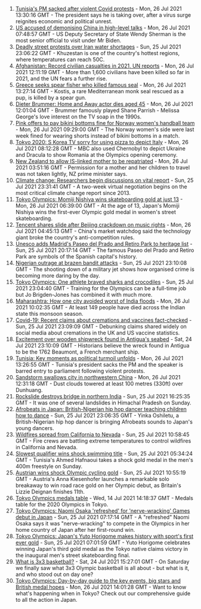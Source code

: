 1. [Tunisia's PM sacked after violent Covid protests](https://www.bbc.co.uk/news/world-africa-57958555) - Mon, 26 Jul 2021 13:30:16 GMT - The president says he is taking over, after a virus surge reignites economic and political unrest.
2. [US accused of demonising China in high-level talks](https://www.bbc.co.uk/news/world-asia-china-57966427) - Mon, 26 Jul 2021 07:48:57 GMT - US Deputy Secretary of State Wendy Sherman is the most senior official to visit under Mr Biden.
3. [Deadly street protests over Iran water shortages](https://www.bbc.co.uk/news/world-middle-east-57948717) - Sun, 25 Jul 2021 23:06:22 GMT - Khuzestan is one of the country's hottest regions, where temperatures can reach 50C.
4. [Afghanistan: Record civilian casualties in 2021, UN reports](https://www.bbc.co.uk/news/world-asia-57967960) - Mon, 26 Jul 2021 12:11:19 GMT - More than 1,600 civilians have been killed so far in 2021, and the UN fears a further rise.
5. [Greece seeks spear fisher who killed famous seal](https://www.bbc.co.uk/news/world-europe-57969485) - Mon, 26 Jul 2021 13:27:14 GMT - Kostis, a rare Mediterranean monk seal rescued as a pup, is killed by a spear gun.
6. [Dieter Brummer: Home and Away actor dies aged 45](https://www.bbc.co.uk/news/world-australia-57967777) - Mon, 26 Jul 2021 12:01:04 GMT - Brummer famously played Shane Parrish - Melissa George's love interest on the TV soap in the 1990s.
7. [Pink offers to pay bikini bottoms fine for Norway women's handball team](https://www.bbc.co.uk/news/entertainment-arts-57967486) - Mon, 26 Jul 2021 09:29:00 GMT - The Norway women's side were last week fined for wearing shorts instead of bikini bottoms in a match.
8. [Tokyo 2020: S Korea TV sorry for using pizza to depict Italy](https://www.bbc.co.uk/news/world-asia-57966293) - Mon, 26 Jul 2021 08:12:28 GMT - MBC also used Chernobyl to depict Ukraine and Dracula to show Romania at the Olympics opening ceremony.
9. [New Zealand to allow IS-linked mother to be repatriated](https://www.bbc.co.uk/news/world-asia-57965825) - Mon, 26 Jul 2021 03:51:16 GMT - Permission for a mother and her children to travel was not taken lightly, NZ prime minister says.
10. [Climate change: Researchers begin discussions on vital report](https://www.bbc.co.uk/news/science-environment-57944015) - Sun, 25 Jul 2021 23:31:41 GMT - A two-week virtual negotiation begins on the most critical climate change report since 2013.
11. [Tokyo Olympics: Momiji Nishiya wins skateboarding gold at just 13](https://www.bbc.co.uk/sport/olympics/57966611) - Mon, 26 Jul 2021 06:39:00 GMT - At the age of 13, Japan's Momiji Nishiya wins the first-ever Olympic gold medal in women's street skateboarding.
12. [Tencent shares slide after Beijing crackdown on music rights](https://www.bbc.co.uk/news/business-57966023) - Mon, 26 Jul 2021 04:45:13 GMT - China's market watchdog said the technology giant broke the country's anti-competition rules.
13. [Unesco adds Madrid's Paseo del Prado and Retiro Park to heritage list](https://www.bbc.co.uk/news/world-europe-57955966) - Sun, 25 Jul 2021 20:17:14 GMT - The famous Paseo del Prado and Retiro Park are symbols of the Spanish capital's history.
14. [Nigerian outrage at brazen bandit attacks](https://www.bbc.co.uk/news/world-africa-57934849) - Sun, 25 Jul 2021 23:10:08 GMT - The shooting down of a military jet shows how organised crime is becoming more daring by the day.
15. [Tokyo Olympics: One athlete braved sharks and crocodiles](https://www.bbc.co.uk/news/world-australia-57938909) - Sun, 25 Jul 2021 23:04:40 GMT - Training for the Olympics can be a full-time job but Jo Brigden-Jones has combined it with much more.
16. [Maharashtra: How one city avoided worst of India floods](https://www.bbc.co.uk/news/world-asia-india-57969153) - Mon, 26 Jul 2021 10:02:35 GMT - At least 149 people have died across the Indian state this monsoon season.
17. [Covid-19: Recent claims about cremations and vaccines fact-checked](https://www.bbc.co.uk/news/57941113) - Sun, 25 Jul 2021 23:09:09 GMT - Debunking claims shared widely on social media about cremations in the UK and US vaccine statistics.
18. [Excitement over wooden shipwreck found in Antigua's seabed](https://www.bbc.co.uk/news/world-latin-america-57878969) - Sat, 24 Jul 2021 23:10:09 GMT - Historians believe the wreck found in Antigua to be the 1762 Beaumont, a French merchant ship.
19. [Tunisia: Key moments as political turmoil unfolds](https://www.bbc.co.uk/news/world-africa-57972459) - Mon, 26 Jul 2021 13:26:55 GMT - Tunisia's president sacks the PM and the speaker is barred entry to parliament following violent protests.
20. [Sandstorm swallows city in northwestern China](https://www.bbc.co.uk/news/world-asia-china-57973810) - Mon, 26 Jul 2021 12:31:18 GMT - Dust clouds towered at least 100 metres (330ft) over Dunhuang.
21. [Rockslide destroys bridge in northern India](https://www.bbc.co.uk/news/world-asia-india-57964308) - Sun, 25 Jul 2021 16:25:35 GMT - It was one of several landslides in Himachal Pradesh on Sunday.
22. [Afrobeats in Japan: British-Nigerian hip hop dancer teaching children how to dance](https://www.bbc.co.uk/news/world-africa-57949287) - Sun, 25 Jul 2021 23:06:35 GMT - Yinka Oshiletu, a British-Nigerian hip hop dancer is bringing Afrobeats sounds to Japan's young dancers.
23. [Wildfires spread from California to Nevada](https://www.bbc.co.uk/news/world-us-canada-57961767) - Sun, 25 Jul 2021 10:58:45 GMT - Fire crews are battling extreme temperatures to control wildfires in California and Nevada.
24. [Slowest qualifier wins shock swimming title](https://www.bbc.co.uk/sport/olympics/57959479) - Sun, 25 Jul 2021 05:34:24 GMT - Tunisia's Ahmed Hafnaoui takes a shock gold medal in the men's 400m freestyle on Sunday.
25. [Austrian wins shock Olympic cycling gold](https://www.bbc.co.uk/sport/olympics/57960575) - Sun, 25 Jul 2021 10:55:19 GMT - Austria's Anna Kiesenhofer launches a remarkable solo breakaway to win road race gold on her Olympic debut, as Britain's Lizzie Deignan finishes 11th.
26. [Tokyo Olympics medals table](https://www.bbc.co.uk/sport/olympics/57836709) - Wed, 14 Jul 2021 14:18:37 GMT - Medals table for the 2020 Olympics in Tokyo.
27. [Tokyo Olympics: Naomi Osaka 'refreshed' for 'nerve-wracking' Games debut in Japan](https://www.bbc.co.uk/sport/olympics/57960257) - Sun, 25 Jul 2021 07:17:14 GMT - A "refreshed" Naomi Osaka says it was "nerve-wracking" to compete in the Olympics in her home country of Japan after her first-round win.
28. [Tokyo Olympics: Japan's Yuto Horigome makes history with sport's first ever gold](https://www.bbc.co.uk/sport/olympics/57959729) - Sun, 25 Jul 2021 07:01:59 GMT - Yuto Horigome celebrates winning Japan's third gold medal as the Tokyo native claims victory in the inaugural men's street skateboarding final.
29. [What is 3x3 basketball?](https://www.bbc.co.uk/sport/olympics/57952244) - Sat, 24 Jul 2021 15:27:01 GMT - On Saturday we finally saw what 3x3 Olympic basketball is all about - but what is it, and who stood out on day one?
30. [Tokyo Olympics: Day-by-day guide to the key events, big stars and British medal hopes](https://www.bbc.co.uk/sport/olympics/57778808) - Mon, 26 Jul 2021 14:01:28 GMT - Want to know what's happening when in Tokyo? Check out our comprehensive guide to all the action in Japan.
